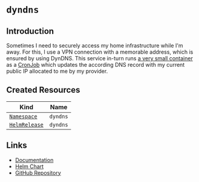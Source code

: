 # `dyndns`

## Introduction

Sometimes I need to securely access my home infrastructure while I'm away. For this, I use a VPN connection with a memorable address, which is ensured by using DynDNS. This service in-turn runs [a very small container](https://pascaliske.github.io/docker-cloudflare-dyndns/) as a [CronJob](https://kubernetes.io/docs/reference/kubernetes-api/workload-resources/cron-job-v1/) which updates the according DNS record with my current public IP allocated to me by my provider.

## Created Resources

| Kind                              | Name     |
| --------------------------------- | -------- |
| [`Namespace`][ref-namespace]      | `dyndns` |
| [`HelmRelease`][ref-helm-release] | `dyndns` |

[ref-namespace]: https://kubernetes.io/docs/reference/kubernetes-api/cluster-resources/namespace-v1/
[ref-helm-release]: https://fluxcd.io/docs/components/helm/helmreleases/

## Links

- [Documentation](https://coder.com/docs/coder-oss/latest)
- [Helm Chart](https://charts.pascaliske.dev/charts/code-server/)
- [GitHub Repository](https://github.com/coder/code-server)
